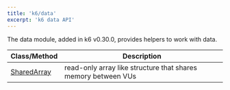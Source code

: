 ```yaml
---
title: 'k6/data'
excerpt: 'k6 data API'
---
```


The data module, added in k6 v0.30.0, provides helpers to work with data.

| Class/Method                                       | Description                                                   |
| -------------------------------------------------- | ------------------------------------------------------------- |
| [SharedArray](/javascript-api/k6-data/sharedarray) | read-only array like structure that shares memory between VUs |
